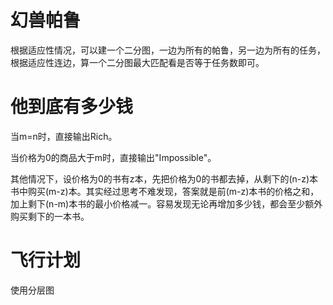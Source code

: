 # 幻兽帕鲁

根据适应性情况，可以建一个二分图，一边为所有的帕鲁，另一边为所有的任务，根据适应性连边，算一个二分图最大匹配看是否等于任务数即可。

# 他到底有多少钱

当m=n时，直接输出Rich。

当价格为0的商品大于m时，直接输出"Impossible"。

其他情况下，设价格为0的书有z本，先把价格为0的书都去掉，从剩下的(n-z)本书中购买(m-z)本。其实经过思考不难发现，答案就是前(m-z)本书的价格之和，加上剩下(n-m)本书的最小价格减一。容易发现无论再增加多少钱，都会至少额外购买剩下的一本书。

# 飞行计划

使用分层图